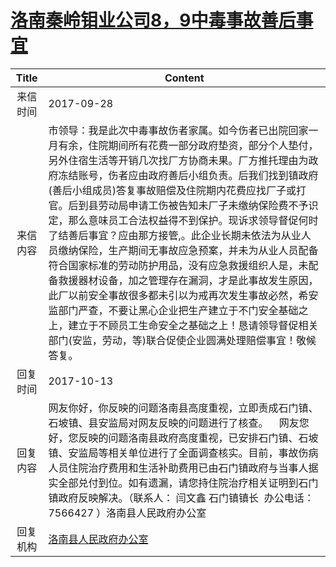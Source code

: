 # [洛南秦岭钼业公司8，9中毒事故善后事宜](http://www.shangluo.gov.cn/zmhd/ldxxxx.jsp?urltype=leadermail.LeaderMailContentUrl&wbtreeid=1112&leadermailid=4357)

| Title |                                                                                                                                                                                                         Content                                                                                                                                                                                                          |
|:-----:|--------------------------------------------------------------------------------------------------------------------------------------------------------------------------------------------------------------------------------------------------------------------------------------------------------------------------------------------------------------------------------------------------------------------------|
| 来信时间  | 2017-09-28                                                                                                                                                                                                                                                                                                                                                                                                               |
| 来信内容  | 市领导：我是此次中毒事故伤者家属。如今伤者已出院回家一月有余，住院期间所有花费一部分政府垫资，部分个人垫付，另外住宿生活等开销几次找厂方协商未果。厂方推托理由为政府冻结账号，伤者应由政府善后小组负责。后我们找到镇政府(善后小组成员)答复事故赔偿及住院期内花费应找厂子或打官。后到县劳动局申请工伤被告知未厂子未缴纳保险费不予识定，那么意味员工合法权益得不到保护。现诉求领导督促何时了结善后事宜？应由那方接管,。此企业长期未依法为从业人员缴纳保险，生产期间无事故应急预案，并未为从业人员配备符合国家标准的劳动防护用品，没有应急救援组织人是，未配备救援器材设备，加之管理存在漏洞，才是此事故发生原因，此厂以前安全事故很多都未引以为戒再次发生事故必然，希安监部门严查，不要让黑心企业把生产建立于不门安全基础之上，建立于不顾员工生命安全之基础之上！恳请领导督促相关部门(安监，劳动，等)联合促使企业圆满处理赔偿事宜！敬候答复。 |
| 回复时间  | 2017-10-13                                                                                                                                                                                                                                                                                                                                                                                                               |
| 回复内容  | 网友你好，你反映的问题洛南县高度重视，立即责成石门镇、石坡镇、县安监局对网友反映的问题进行了核查。    网友您好，您反映的问题洛南县政府高度重视，已安排石门镇、石坡镇、安监局等相关单位进行了全面调查核实。目前，事故伤病人员住院治疗费用和生活补助费用已由石门镇政府与当事人据实全部兑付到位。如有遗漏，请您持住院治疗相关证明到石门镇政府反映解决。（联系人： 闫文鑫 石门镇镇长  办公电话：7566427 ）洛南县人民政府办公室                                                                                                                                                                                                    |
| 回复机构  | [洛南县人民政府办公室](../../category/agencies/洛南县人民政府办公室.md)                                                                                                                                                                                                                                                                                                                                                                      |